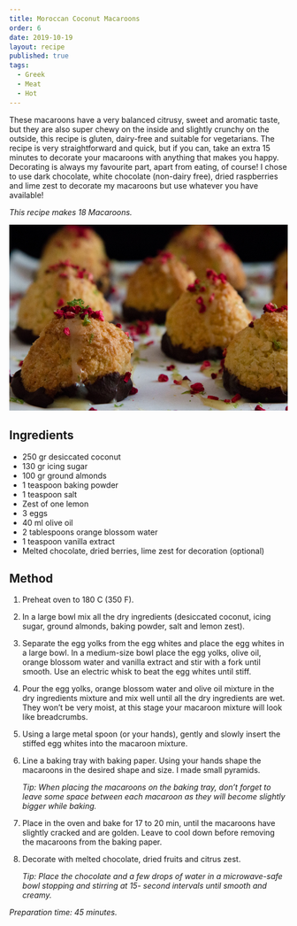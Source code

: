 ```yaml
---
title: Moroccan Coconut Macaroons
order: 6
date: 2019-10-19
layout: recipe
published: true
tags:
  - Greek
  - Meat
  - Hot
---
```

These macaroons have a very balanced citrusy, sweet and aromatic taste, but they are also super chewy on the inside and slightly crunchy on the outside, this recipe is gluten, dairy-free and suitable for vegetarians. The recipe is very straightforward and quick, but if you can, take an extra 15 minutes to decorate your macaroons with anything that makes you happy.  Decorating is always my favourite part, apart from eating, of course! I chose to use dark chocolate, white chocolate (non-dairy free), dried raspberries and lime zest to decorate my macaroons but use whatever you have available!

*This recipe makes 18 Macaroons.*

![Macaroons on a tray dipped in Dark Chocolate and sprinkled with dried berries. ](../uploads/macaroons.jpeg "Macaroons dipped in chocolate, sprinkled with dried berries.")

## Ingredients

* 250 gr desiccated coconut
* 130 gr icing sugar
* 100 gr ground almonds
* 1 teaspoon baking powder
* 1 teaspoon salt
* Zest of one lemon
* 3 eggs
* 40 ml olive oil
* 2 tablespoons orange blossom water
* 1 teaspoon vanilla extract
* Melted chocolate, dried berries, lime zest for decoration (optional)

## Method

1. Preheat oven to 180 C (350 F).
2. In a large bowl mix all the dry ingredients (desiccated coconut, icing sugar, ground almonds, baking powder, salt and lemon zest).
3. Separate the egg yolks from the egg whites and place the egg whites in a large bowl. In a medium-size bowl place the egg yolks, olive oil, orange blossom water and vanilla extract and stir with a fork until smooth. Use an electric whisk to beat the egg whites until stiff.
4. Pour the egg yolks, orange blossom water and olive oil mixture in the dry ingredients mixture and mix well until all the dry ingredients are wet. They won’t be very moist, at this stage your macaroon mixture will look like breadcrumbs. 
5. Using a large metal spoon (or your hands), gently and slowly insert the stiffed egg whites into the macaroon mixture.
6. Line a baking tray with baking paper. Using your hands shape the macaroons in the desired shape and size. I made small pyramids. 

   *Tip: When placing the macaroons on the baking tray, don’t forget to leave some space between each macaroon as they will become slightly bigger while baking.*
7. Place in the oven and bake for 17 to 20 min, until the macaroons have slightly cracked and are golden. Leave to cool down before removing the macaroons from the baking paper. 
8. Decorate with melted chocolate, dried fruits and citrus zest. 

   *Tip: Place the chocolate and a few drops of water in a microwave-safe bowl stopping and stirring at 15- second intervals until smooth and creamy.*

*Preparation time: 45 minutes.*